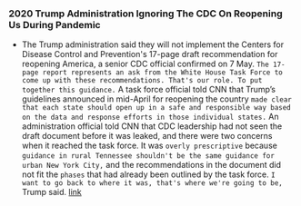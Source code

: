 ### 2020 Trump Administration Ignoring The CDC On Reopening Us During Pandemic
- The Trump administration said they will not implement the Centers for Disease Control and Prevention's 17-page draft recommendation for reopening America, a senior CDC official confirmed on 7 May. `The 17-page report represents an ask from the White House Task Force to come up with these recommendations. That's our role. To put together this guidance.` A task force official told CNN that Trump’s guidelines announced in mid-April for reopening the country `made clear that each state should open up in a safe and responsible way based on the data and response efforts in those individual states.` An administration official told CNN that CDC leadership had not seen the draft document before it was leaked, and there were two concerns when it reached the task force. It was `overly prescriptive` because `guidance in rural Tennessee shouldn't be the same guidance for urban New York City,` and the recommendations in the document did not fit the `phases` that had already been outlined by the task force. `I want to go back to where it was, that's where we're going to be,` Trump said. [link](https://edition.cnn.com/2020/05/07/politics/cdc-guidance-coronavirus-reopen-america/index.html)